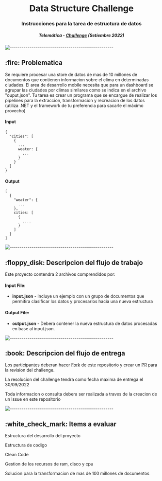 
<h1 align="center"> Data Structure Challenge </h1>
<h3 align="center"> Instrucciones para la tarea de estructura de datos </h3>
<h5 align="center"> Telemática - <a href="#">Challenge</a> (Setiembre 2022) </h5>

<p align="center"> 

</p>

![-----------------------------------------------------](https://raw.githubusercontent.com/andreasbm/readme/master/assets/lines/rainbow.png)

<h2> :fire: Problematica</h2>
<p>Se requiere procesar una store de datos de mas de 10 millones de documentos que contienen informacion sobre el clima en determinadas ciudades. El area de desarrollo mobile necesita que para un dashboard se agrupar las ciudades por climas similares como se indica en el archivo "ouput.json". Tu tarea es crear un programa que se encargue de realizar los pipelines para la extraccion, transformacion y recreacion de los datos (utiliza .NET y el framework de tu preferencia para sacarle el máximo provecho) </p>


<h4>Input</h4>

```
{
  "cities": [
    {
      ...
      weater: {
        ...
      }
    }
  ]
}

```


<h4>Output</h4>

```
[
  {
    "weater": {
      ...
    },
    cities: [
      {
        ....
      }
    ]
  }
]

```

![-----------------------------------------------------](https://raw.githubusercontent.com/andreasbm/readme/master/assets/lines/rainbow.png)
<h2> :floppy_disk: Descripcion del flujo de trabajo</h2>

<p>Este proyecto contendra 2 archivos comprendidos por:</p>
<h4>Input File:</h4>
<ul>
  <li><b>input.json</b> - Incluye un ejemplo con un grupo de documentos que permitira clasificar los datos y procesarlos hacia una nueva estructura</li>
</ul>

<h4>Output File:</h4>
<ul>
  <li><b>output.json</b> - Debera contener la nueva estructura de datos procesadas en base al input.json.</li>
</ul>

![-----------------------------------------------------](https://raw.githubusercontent.com/andreasbm/readme/master/assets/lines/rainbow.png)

<h2> :book: Descripcion del flujo de entrega</h2>

<p>Los participantes deberan hacer <a href="https://docs.github.com/es/get-started/quickstart/fork-a-repo">Fork</a> de este repositorio y crear un <a href="https://docs.github.com/es/pull-requests/collaborating-with-pull-requests/proposing-changes-to-your-work-with-pull-requests/creating-a-pull-request">PR</a> para la revision del challenge.
</p>

<p>La resolucion del challenge tendra como fecha maxima de entrega el 30/09/2022</p>

<p>Toda informacion o consulta debera ser realizada a traves de la creacion de un Issue en este repositorio</p>

![-----------------------------------------------------](https://raw.githubusercontent.com/andreasbm/readme/master/assets/lines/rainbow.png)



<h2> :white_check_mark: Items a evaluar</h2>

<p>Estructura del desarrollo del proyecto</p>
<p>Estructura de codigo</p>
<p>Clean Code</p>
<p>Gestion de los recursos de ram, disco y cpu</p>
<p>Solucion para la transformacion de mas de 100 millones de documentos</p>
